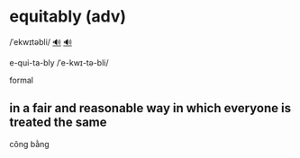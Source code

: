 # equitably (adv)

/ˈekwɪtəbli/ [🔊](https://www.oxfordlearnersdictionaries.com/media/english/uk_pron/e/equ/equit/equitably__gb_1.mp3) [🔊](https://www.oxfordlearnersdictionaries.com/media/english/us_pron/e/equ/equit/equitably__us_1.mp3)

e-qui-ta-bly /ˈe-kwɪ-tə-bli/

formal

## in a fair and reasonable way in which everyone is treated the same

công bằng